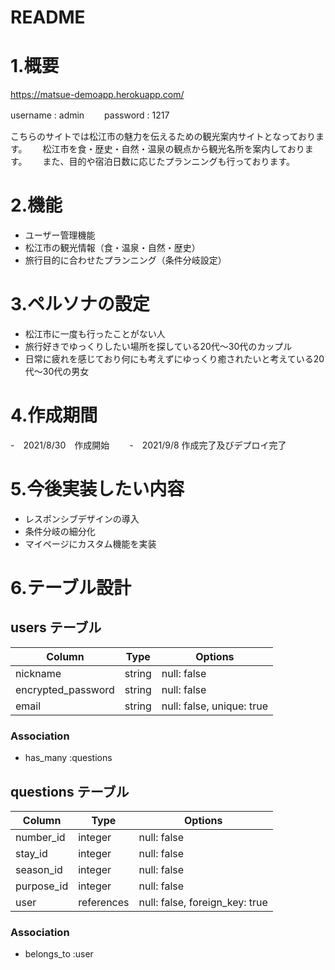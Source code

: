 # README

# 1.概要
https://matsue-demoapp.herokuapp.com/
   
  username : admin　　
  password : 1217
  
  こちらのサイトでは松江市の魅力を伝えるための観光案内サイトとなっております。　　
  松江市を食・歴史・自然・温泉の観点から観光名所を案内しております。　　
  また、目的や宿泊日数に応じたプランニングも行っております。　　

# 2.機能
- ユーザー管理機能
- 松江市の観光情報（食・温泉・自然・歴史）
- 旅行目的に合わせたプランニング（条件分岐設定）

# 3.ペルソナの設定
- 松江市に一度も行ったことがない人
- 旅行好きでゆっくりしたい場所を探している20代〜30代のカップル
- 日常に疲れを感じており何にも考えずにゆっくり癒されたいと考えている20代〜30代の男女

# 4.作成期間
-　2021/8/30　作成開始　　
-　2021/9/8 作成完了及びデプロイ完了

# 5.今後実装したい内容
- レスポンシブデザインの導入
- 条件分岐の細分化
- マイページにカスタム機能を実装

# 6.テーブル設計

## users テーブル
| Column             | Type     | Options                   |
| ------------------ | -------- | ------------------------- |
| nickname           | string   | null: false               |
| encrypted_password | string   | null: false               |
| email              | string   | null: false, unique: true |

### Association

- has_many :questions

## questions テーブル
| Column          | Type       | Options                        |
| --------------- | ---------- | ------------------------------ |
| number_id       | integer    | null: false                    |
| stay_id         | integer    | null: false                    |
| season_id       | integer    | null: false                    |
| purpose_id      | integer    | null: false                    |
| user            | references | null: false, foreign_key: true |


### Association 

- belongs_to :user
